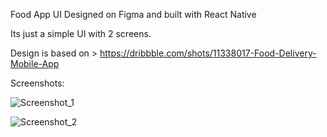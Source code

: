 Food App UI Designed on Figma and built with React Native

Its just a simple UI with 2 screens.

Design is based on > https://dribbble.com/shots/11338017-Food-Delivery-Mobile-App

Screenshots:

![Screenshot_1](https://user-images.githubusercontent.com/93079470/139702652-3b3a3969-ffb7-4591-9867-8b8b90a023af.png)

![Screenshot_2](https://user-images.githubusercontent.com/93079470/139702688-196c4a7b-44d1-4a8c-bef1-ea0d55a9d13d.png)
